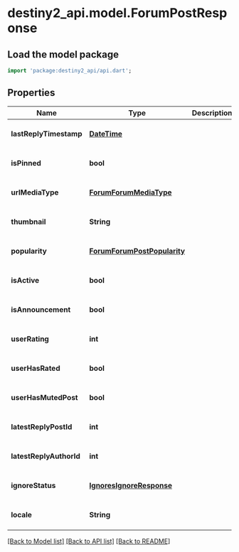 # destiny2_api.model.ForumPostResponse

## Load the model package
```dart
import 'package:destiny2_api/api.dart';
```

## Properties
Name | Type | Description | Notes
------------ | ------------- | ------------- | -------------
**lastReplyTimestamp** | [**DateTime**](DateTime.md) |  | [optional] [default to null]
**isPinned** | **bool** |  | [optional] [default to null]
**urlMediaType** | [**ForumForumMediaType**](ForumForumMediaType.md) |  | [optional] [default to null]
**thumbnail** | **String** |  | [optional] [default to null]
**popularity** | [**ForumForumPostPopularity**](ForumForumPostPopularity.md) |  | [optional] [default to null]
**isActive** | **bool** |  | [optional] [default to null]
**isAnnouncement** | **bool** |  | [optional] [default to null]
**userRating** | **int** |  | [optional] [default to null]
**userHasRated** | **bool** |  | [optional] [default to null]
**userHasMutedPost** | **bool** |  | [optional] [default to null]
**latestReplyPostId** | **int** |  | [optional] [default to null]
**latestReplyAuthorId** | **int** |  | [optional] [default to null]
**ignoreStatus** | [**IgnoresIgnoreResponse**](IgnoresIgnoreResponse.md) |  | [optional] [default to null]
**locale** | **String** |  | [optional] [default to null]

[[Back to Model list]](../README.md#documentation-for-models) [[Back to API list]](../README.md#documentation-for-api-endpoints) [[Back to README]](../README.md)


